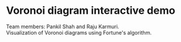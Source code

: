 # Voronoi diagram interactive demo

Team members: Pankil Shah and Raju Karmuri. \
Visualization of Voronoi diagrams using Fortune's algorithm.
